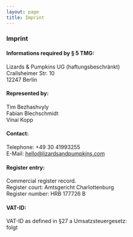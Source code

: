 ```yaml
---
layout: page
title: Imprint
---
```

### Imprint
#### Informations required by § 5 TMG:
Lizards & Pumpkins UG (haftungsbeschränkt)<br/>
Crailsheimer Str. 10<br />
12247 Berlin

#### Represented by:
Tim Bezhashvyly<br />
Fabian Blechschmidt<br />
Vinai Kopp

#### Contact:
Telephone: +49 30 41993255<br/>
E-Mail: hello@lizardsandpumpkins.com

#### Register entry:
Commercial register record. <br />
Register court: Amtsgericht Charlottenburg <br />
Register number: HRB 177726 B

#### VAT-ID:
VAT-ID as defined in §27 a Umsatzsteuergesetz:<br />
folgt
